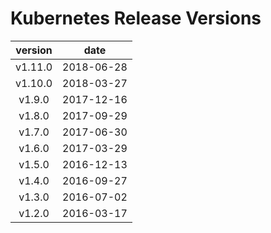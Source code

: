 # Kubernetes Release Versions

| version | date |
| :---: | :---: |
| v1.11.0 | 2018-06-28 |
| v1.10.0 | 2018-03-27 |
| v1.9.0 | 2017-12-16 |
| v1.8.0 | 2017-09-29 |
| v1.7.0 | 2017-06-30 |
| v1.6.0 | 2017-03-29 |
| v1.5.0 | 2016-12-13 |
| v1.4.0 | 2016-09-27 |
| v1.3.0 | 2016-07-02 |
| v1.2.0 | 2016-03-17 |



